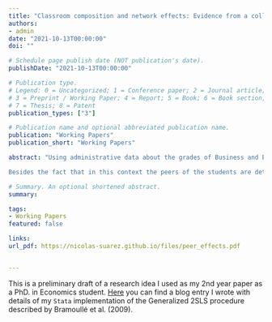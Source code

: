 ```yaml
---
title: "Classroom composition and network effects: Evidence from a college special admission program in Chile"
authors:
- admin
date: "2021-10-13T00:00:00"
doi: ""

# Schedule page publish date (NOT publication's date).
publishDate: "2021-10-13T00:00:00"

# Publication type.
# Legend: 0 = Uncategorized; 1 = Conference paper; 2 = Journal article;
# 3 = Preprint / Working Paper; 4 = Report; 5 = Book; 6 = Book section;
# 7 = Thesis; 8 = Patent
publication_types: ["3"]

# Publication name and optional abbreviated publication name.
publication: "Working Papers"
publication_short: "Working Papers"

abstract: "Using administrative data about the grades of Business and Economics undergraduate students from Chile, and exploiting the fact that students are randomly assigned to their first semester classes, I want to examine the existence of peer effects among students, and to study how different class compositions affect their outcomes. In 2012, the University of Chile implemented a college special admission program that targets high achieving vulnerable students from public schools, and I want to see how students that belong or don't belong to this program interact within their own group and with the other group, and how students should be assigned to classes in order to maximize their academic outcomes.

Besides the fact that in this context the peers of the students are determined in an exogenous way,     another advantage of this setup is these college students are assigned on average to 6 classes during their first semester, and they interact with different students in each of these classes, so this allows me to use instrumental variables in a similar fashion to Bramoulle et al. (2009), computing measures of the outcomes or characteristics of the peers of the peers of a student, in contrast to other type of studies where all students belong to the same peer group, as it is the case with roommate or classroom studies. Besides that, the network structure can be exploited to compute network characteristics that could be able to explain how the interactions between these groups might determine the outcomes of the students in this context."

# Summary. An optional shortened abstract.
summary: 

tags:
- Working Papers
featured: false

links:
url_pdf: https://nicolas-suarez.github.io/files/peer_effects.pdf


---
```


This is a preliminary draft of a research idea I used as my 2nd year paper as a PhD. in Economics student. [Here](https://nicolas-suarez.github.io/blog/peer_iv/) you can find a blog entry I wrote with details of my `Stata` implementation of the Generalized 2SLS procedure described by Bramoullé et al. (2009).

